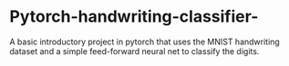 # Pytorch-handwriting-classifier-
A basic introductory project in pytorch that uses the MNIST handwriting dataset and a simple feed-forward neural net to classify the digits.
